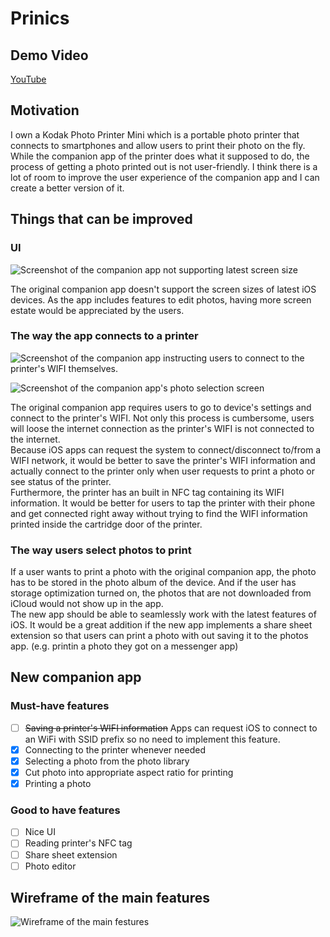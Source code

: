 # Prinics

## Demo Video
[YouTube](https://youtu.be/1sntL3vGgvA)

## Motivation

I own a Kodak Photo Printer Mini which is a portable photo printer that connects to smartphones and allow users to print their photo on the fly. While the companion app of the printer does what it supposed to do, the process of getting a photo printed out is not user-friendly. I think there is a lot of room to improve the user experience of the companion app and I can create a better version of it.

## Things that can be improved

### UI

![Screenshot of the companion app not supporting latest screen size](images/original-1.PNG)

The original companion app doesn't support the screen sizes of latest iOS devices. As the app includes features to edit photos, having more screen estate would be appreciated by the users.

### The way the app connects to a printer

![Screenshot of the companion app instructing users to connect to the printer's WIFI themselves.](images/origianl-2.PNG)

![Screenshot of the companion app's photo selection screen](images/origianl-3.PNG)

The original companion app requires users to go to device's settings and connect to the printer's WIFI. Not only this process is cumbersome, users will loose the internet connection as the printer's WIFI is not connected to the internet.  
Because iOS apps can request the system to connect/disconnect to/from a WIFI network, it would be better to save the printer's WIFI information and actually connect to the printer only when user requests to print a photo or see status of the printer.  
Furthermore, the printer has an built in NFC tag containing its WIFI information. It would be better for users to tap the printer with their phone and get connected right away without trying to find the WIFI information printed inside the cartridge door of the printer.

### The way users select photos to print

If a user wants to print a photo with the original companion app, the photo has to be stored in the photo album of the device. And if the user has storage optimization turned on, the photos that are not downloaded from iCloud would not show up in the app.  
The new app should be able to seamlessly work with the latest features of iOS.
It would be a great addition if the new app implements a share sheet extension so that users can print a photo with out saving it to the photos app. (e.g. printin a photo they got on a messenger app)

## New companion app

### Must-have features

 - [ ] ~~Saving a printer's WIFI information~~ Apps can request iOS to connect to an WiFi with SSID prefix so no need to implement this feature.
 - [x] Connecting to the printer whenever needed
 - [x] Selecting a photo from the photo library
 - [x] Cut photo into appropriate aspect ratio for printing
 - [x] Printing a photo

 ### Good to have features

 - [ ] Nice UI
 - [ ] Reading printer's NFC tag
 - [ ] Share sheet extension
 - [ ] Photo editor

 ## Wireframe of the main features

 ![Wireframe of the main festures](images/wireframe-basic.png)